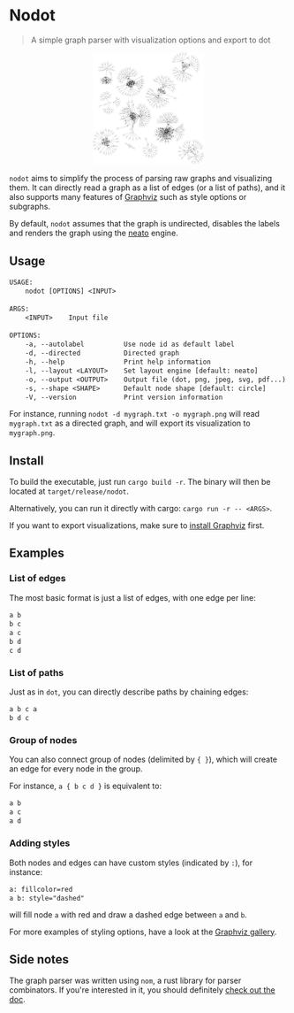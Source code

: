 # Nodot

> A simple graph parser with visualization options and export to dot

<p align="center"><img src="examples/web.png" alt="Web graph" width="40%"/></p>

`nodot` aims to simplify the process of parsing raw graphs and visualizing them.
It can directly read a graph as a list of edges (or a list of paths), and it also supports many features of [Graphviz](https://graphviz.org/) such as style options or subgraphs.

By default, `nodot` assumes that the graph is undirected, disables the labels and renders the graph using the [neato](https://graphviz.org/docs/layouts/neato/) engine.

## Usage

```
USAGE:
    nodot [OPTIONS] <INPUT>

ARGS:
    <INPUT>    Input file

OPTIONS:
    -a, --autolabel          Use node id as default label
    -d, --directed           Directed graph
    -h, --help               Print help information
    -l, --layout <LAYOUT>    Set layout engine [default: neato]
    -o, --output <OUTPUT>    Output file (dot, png, jpeg, svg, pdf...)
    -s, --shape <SHAPE>      Default node shape [default: circle]
    -V, --version            Print version information
```

For instance, running `nodot -d mygraph.txt -o mygraph.png` will read `mygraph.txt` as a directed graph, and will export its visualization to `mygraph.png`.

## Install

To build the executable, just run `cargo build -r`.
The binary will then be located at `target/release/nodot`.

Alternatively, you can run it directly with cargo: `cargo run -r -- <ARGS>`.

If you want to export visualizations, make sure to [install Graphviz](https://www.graphviz.org/download/) first.

## Examples

### List of edges

The most basic format is just a list of edges, with one edge per line:
```
a b
b c
a c
b d
c d
```

### List of paths

Just as in `dot`, you can directly describe paths by chaining edges:
```
a b c a
b d c
```

### Group of nodes

You can also connect group of nodes (delimited by `{ }`), which will create an edge for every node in the group.

For instance, `a { b c d }` is equivalent to:
```
a b
a c
a d
```

### Adding styles

Both nodes and edges can have custom styles (indicated by `:`), for instance:
```
a: fillcolor=red
a b: style="dashed"
```
will fill node `a` with red and draw a dashed edge between `a` and `b`.

For more examples of styling options, have a look at the [Graphviz gallery](https://graphviz.org/gallery/).

## Side notes

The graph parser was written using `nom`, a rust library for parser combinators.
If you're interested in it, you should definitely [check out the doc](https://docs.rs/nom/latest/nom/index.html).

